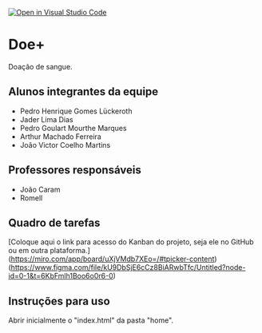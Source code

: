 [![Open in Visual Studio Code](https://classroom.github.com/assets/open-in-vscode-c66648af7eb3fe8bc4f294546bfd86ef473780cde1dea487d3c4ff354943c9ae.svg)](https://classroom.github.com/online_ide?assignment_repo_id=10675095&assignment_repo_type=AssignmentRepo)
# Doe+
Doação de sangue.

## Alunos integrantes da equipe

* Pedro Henrique Gomes Lückeroth
* Jader Lima Dias
* Pedro Goulart Mourthe Marques
* Arthur Machado Ferreira
* João Victor Coelho Martins

## Professores responsáveis

* João Caram
* Romell

## Quadro de tarefas
[Coloque aqui o link para acesso do Kanban do projeto, seja ele no GitHub ou em outra plataforma.]
(https://miro.com/app/board/uXjVMdb7XEo=/#tpicker-content)
(https://www.figma.com/file/kU9DbSjE6cCz8BiARwbTfc/Untitled?node-id=0-1&t=6KbFmlh1Boo6o0r6-0)

## Instruções para uso
Abrir inicialmente o "index.html" da pasta "home".
